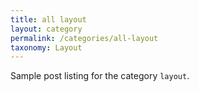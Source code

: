 ```yaml
---
title: all layout
layout: category
permalink: /categories/all-layout
taxonomy: Layout
---
```


Sample post listing for the category `layout`.
